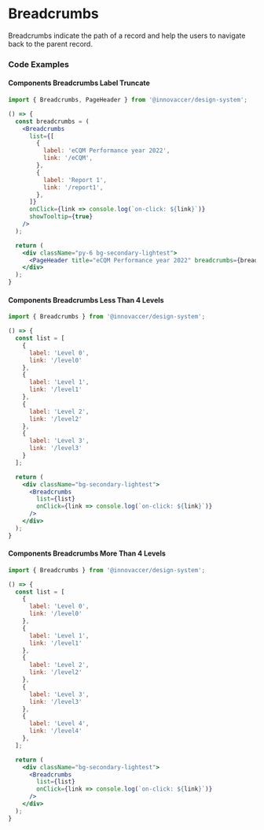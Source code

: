 # Breadcrumbs

Breadcrumbs indicate the path of a record and help the users to navigate back to the parent record.

### Code Examples

#### Components Breadcrumbs Label Truncate

```jsx
import { Breadcrumbs, PageHeader } from '@innovaccer/design-system';

() => {
  const breadcrumbs = (
    <Breadcrumbs
      list={[
        {
          label: 'eCQM Performance year 2022',
          link: '/eCQM',
        },
        {
          label: 'Report 1',
          link: '/report1',
        },
      ]}
      onClick={link => console.log(`on-click: ${link}`)}
      showTooltip={true}
    />
  );

  return (
    <div className="py-6 bg-secondary-lightest">
      <PageHeader title="eCQM Performance year 2022" breadcrumbs={breadcrumbs} />
    </div>
  );
}
```


#### Components Breadcrumbs Less Than 4 Levels

```jsx
import { Breadcrumbs } from '@innovaccer/design-system';

() => {
  const list = [
    {
      label: 'Level 0',
      link: '/level0'
    },
    {
      label: 'Level 1',
      link: '/level1'
    },
    {
      label: 'Level 2',
      link: '/level2'
    },
    {
      label: 'Level 3',
      link: '/level3'
    }
  ];

  return (
    <div className="bg-secondary-lightest">
      <Breadcrumbs
        list={list}
        onClick={link => console.log(`on-click: ${link}`)}
      />
    </div>
  );
}
```


#### Components Breadcrumbs More Than 4 Levels

```jsx
import { Breadcrumbs } from '@innovaccer/design-system';

() => {
  const list = [
    {
      label: 'Level 0',
      link: '/level0'
    },
    {
      label: 'Level 1',
      link: '/level1'
    },
    {
      label: 'Level 2',
      link: '/level2'
    },
    {
      label: 'Level 3',
      link: '/level3'
    },
    {
      label: 'Level 4',
      link: '/level4'
    },
  ];

  return (
    <div className="bg-secondary-lightest">
      <Breadcrumbs
        list={list}
        onClick={link => console.log(`on-click: ${link}`)}
      />
    </div>
  );
}
```